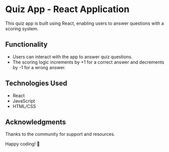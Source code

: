 # Quiz App - React Application

This quiz app is built using React, enabling users to answer questions with a scoring system.

## Functionality

- Users can interact with the app to answer quiz questions.
- The scoring logic increments by +1 for a correct answer and decrements by -1 for a wrong answer.



## Technologies Used

- React
- JavaScript
- HTML/CSS

## Acknowledgments

Thanks to the community for support and resources.

Happy coding! 🚀

